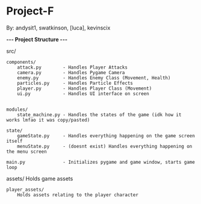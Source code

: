 # Project-F
By: andysit1, swatkinson, [luca], kevinscix

**--- Project Structure ---**

src/

    components/
        attack.py        - Handles Player Attacks
        camera.py        - Handles Pygame Camera
        enemy.py         - Handles Enemy Class (Movement, Health)
        particles.py     - Handles Particle Effects
        player.py        - Handles Player Class (Movement)
        ui.py            - Handles UI interface on screen
        

    modules/
        state_machine.py - Handles the states of the game (idk how it works lmfao it was copy/pasted)

    state/
        gameState.py     - Handles everything happening on the game screen itself
        menuState.py     - (doesnt exist) Handles everything happening on the menu screen

    main.py              - Initializes pygame and game window, starts game loop

assets/
    Holds game assets
    
    player_assets/
        Holds assets relating to the player character
